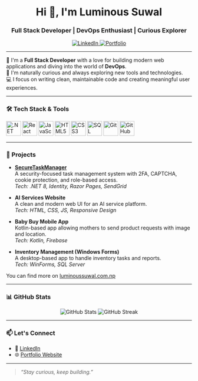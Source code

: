 <h1 align="center">Hi 👋, I'm Luminous Suwal</h1>
<h3 align="center">Full Stack Developer | DevOps Enthusiast | Curious Explorer</h3>

<p align="center">
  <a href="https://www.linkedin.com/in/luminous-suwal-a78385253/">
    <img src="https://img.shields.io/badge/-LinkedIn-blue?style=flat-square&logo=linkedin" alt="LinkedIn"/>
  </a>
  <a href="https://luminoussuwal.com.np">
    <img src="https://img.shields.io/badge/-Portfolio-%23ff69b4?style=flat-square&logo=internet-explorer&logoColor=white" alt="Portfolio"/>
  </a>
</p>

---

🚀 I'm a **Full Stack Developer** with a love for building modern web applications and diving into the world of **DevOps**.  
🧠 I'm naturally curious and always exploring new tools and technologies.  
💻 I focus on writing clean, maintainable code and creating meaningful user experiences.

---

### 🛠️ Tech Stack & Tools

<p align="left">
  <img src="https://cdn.jsdelivr.net/gh/devicons/devicon/icons/dot-net/dot-net-original.svg" alt=".NET" width="40" height="40"/>
  <img src="https://cdn.jsdelivr.net/gh/devicons/devicon/icons/react/react-original.svg" alt="React" width="40" height="40"/>
  <img src="https://cdn.jsdelivr.net/gh/devicons/devicon/icons/javascript/javascript-original.svg" alt="JavaScript" width="40" height="40"/>
  <img src="https://cdn.jsdelivr.net/gh/devicons/devicon/icons/html5/html5-original.svg" alt="HTML5" width="40" height="40"/>
  <img src="https://cdn.jsdelivr.net/gh/devicons/devicon/icons/css3/css3-original.svg" alt="CSS3" width="40" height="40"/>
  <img src="https://cdn.jsdelivr.net/gh/devicons/devicon/icons/mysql/mysql-original.svg" alt="SQL" width="40" height="40"/>
  <img src="https://cdn.jsdelivr.net/gh/devicons/devicon/icons/git/git-original.svg" alt="Git" width="40" height="40"/>
  <img src="https://cdn.jsdelivr.net/gh/devicons/devicon/icons/github/github-original.svg" alt="GitHub" width="40" height="40"/>
</p>

---

### 📌 Projects

<!-- Add your projects here like this: -->

- **[SecureTaskManager](https://github.com/luminoussuwal/SecureTaskManager)**  
  A security-focused task management system with 2FA, CAPTCHA, cookie protection, and role-based access.  
  _Tech: .NET 8, Identity, Razor Pages, SendGrid_

- **AI Services Website**  
  A clean and modern web UI for an AI service platform.  
  _Tech: HTML, CSS, JS, Responsive Design_

- **Baby Buy Mobile App**  
  Kotlin-based app allowing mothers to send product requests with image and location.  
  _Tech: Kotlin, Firebase_

- **Inventory Management (Windows Forms)**  
  A desktop-based app to handle inventory tasks and reports.  
  _Tech: WinForms, SQL Server_

You can find more on [luminoussuwal.com.np](https://luminoussuwal.com.np)

---

### 📊 GitHub Stats

<p align="center">
  <img src="https://github-readme-stats.vercel.app/api?username=luminoussuwal&show_icons=true&theme=radical" alt="GitHub Stats"/>
  <img src="https://github-readme-streak-stats.herokuapp.com/?user=luminoussuwal&theme=radical" alt="GitHub Streak"/>
</p>

---

### 📫 Let's Connect

- 💼 [LinkedIn](https://www.linkedin.com/in/luminous-suwal-a78385253/)
- 🌐 [Portfolio Website](https://luminoussuwal.com.np)

---

> _“Stay curious, keep building.”_
